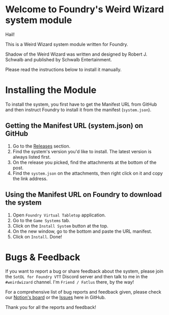# Welcome to Foundry's Weird Wizard system module
Hail!

This is a Weird Wizard system module written for Foundry.

Shadow of the Weird Wizard was written and designed by Robert J. Schwalb and published by Schwalb Entertainment.

Please read the instructions below to install it manually.

# Installing the Module
To install the system, you first have to get the Manifest URL from GitHub and then instruct Foundry to install it from the manifest (`system.json`).

## Getting the Manifest URL (system.json) on GitHub
1. Go to the [Releases](https://github.com/Savantford/foundry-weirdwizard/releases) section.
2. Find the system's version you'd like to install. The latest version is always listed first.
3. On the release you picked, find the attachments at the bottom of the post.
4. Find the `system.json` on the attachments, then right click on it and copy the link address.

## Using the Manifest URL on Foundry to download the system
1. Open `Foundry Virtual Tabletop` application.
2. Go to the `Game Systems` tab.
3. Click on the `Install System` button at the top.
4. On the new window, go to the bottom and paste the URL manifest.
4. Click on `Install`. Done!

# Bugs & Feedback
If you want to report a bug or share feedback about the system, please join the `SotDL for Foundry VTT` Discord server and then talk to me in the `#weirdwizard` channel. I'm `Friend / Fatlus` there, by the way!

For a comprehensive list of bug reports and feedback given, please check our [Notion's board](https://www.notion.so/gado-publishing/Foundry-s-Weird-Wizard-Issues-59094762fce441269199d10747e1c807) or the [Issues](https://github.com/Savantford/foundry-weirdwizard/issues) here in GitHub.

Thank you for all the reports and feedback!
